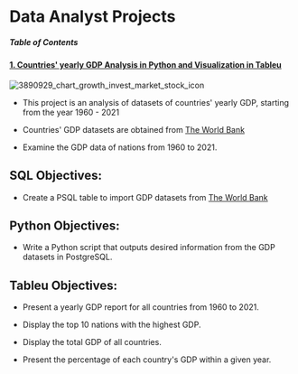 # Data Analyst Projects
##### Table of Contents

#### [1. Countries' yearly GDP Analysis in Python and Visualization in Tableu ](https://github.com/John-Rivero/Data-Analyst-Portfolio/tree/main/Coutries'%20Yearly%20GDP%201960-2021)
![3890929_chart_growth_invest_market_stock_icon](https://user-images.githubusercontent.com/81208412/215166455-345259af-2eb7-4eb7-9f34-ff630497fef8.png)
- This project is an analysis of datasets of countries' yearly GDP, starting from the year 1960 - 2021

- Countries' GDP datasets are obtained from [The World Bank](https://data.worldbank.org/indicator/NY.GDP.MKTP.CD)
- Examine the GDP data of nations from 1960 to 2021.

## SQL Objectives:

- Create a PSQL table to import GDP datasets from [The World Bank](https://data.worldbank.org/indicator/NY.GDP.MKTP.CD)

## Python Objectives:

- Write a Python script that outputs desired information from the GDP datasets in PostgreSQL.
        
## Tableu Objectives:
        
- Present a yearly GDP report for all countries from 1960 to 2021.
        
- Display the top 10 nations with the highest GDP.
            
- Display the total GDP of all countries.
        
- Present the percentage of each country's GDP within a given year.

